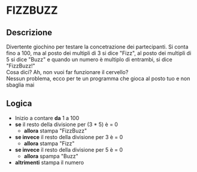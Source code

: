 # FIZZBUZZ

## Descrizione

Divertente giochino per testare la concetrazione dei partecipanti. Si conta fino a 100, ma al posto dei multipli di 3 si dice "Fizz", al posto dei multipli di 5 si dice "Buzz" e quando un numero è multiplo di entrambi, si dice "FizzBuzz!" <br>
Cosa dici? Ah, non vuoi far funzionare il cervello? <br>
Nessun problema, ecco per te un programma che gioca al posto tuo e non sbaglia mai

## Logica

- Inizio a contare **da** 1 a 100
- **se** il resto della divisione per (3 * 5) è = 0
    - **allora** stampa "FizzBuzz"
- **se invece** il resto della divisione per 3 è = 0
    - **allora** stampa "Fizz"
- **se invece** il resto della divisione per 5 è = 0
    - **allora** spampa "Buzz"
- **altrimenti** stampa il numero